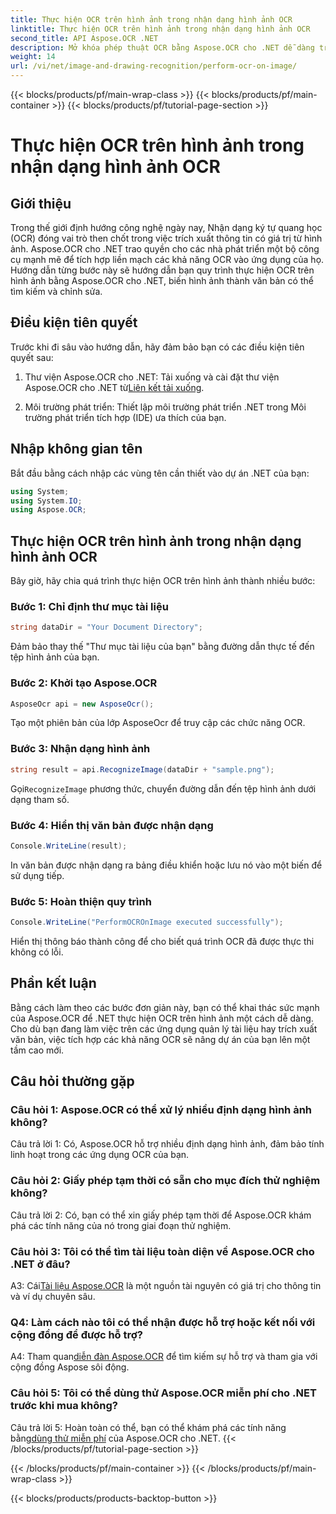 ```yaml
---
title: Thực hiện OCR trên hình ảnh trong nhận dạng hình ảnh OCR
linktitle: Thực hiện OCR trên hình ảnh trong nhận dạng hình ảnh OCR
second_title: API Aspose.OCR .NET
description: Mở khóa phép thuật OCR bằng Aspose.OCR cho .NET dễ dàng trích xuất văn bản từ hình ảnh. Khám phá hướng dẫn để tích hợp liền mạch.
weight: 14
url: /vi/net/image-and-drawing-recognition/perform-ocr-on-image/
---
```


{{< blocks/products/pf/main-wrap-class >}}
{{< blocks/products/pf/main-container >}}
{{< blocks/products/pf/tutorial-page-section >}}

# Thực hiện OCR trên hình ảnh trong nhận dạng hình ảnh OCR

## Giới thiệu

Trong thế giới định hướng công nghệ ngày nay, Nhận dạng ký tự quang học (OCR) đóng vai trò then chốt trong việc trích xuất thông tin có giá trị từ hình ảnh. Aspose.OCR cho .NET trao quyền cho các nhà phát triển một bộ công cụ mạnh mẽ để tích hợp liền mạch các khả năng OCR vào ứng dụng của họ. Hướng dẫn từng bước này sẽ hướng dẫn bạn quy trình thực hiện OCR trên hình ảnh bằng Aspose.OCR cho .NET, biến hình ảnh thành văn bản có thể tìm kiếm và chỉnh sửa.

## Điều kiện tiên quyết

Trước khi đi sâu vào hướng dẫn, hãy đảm bảo bạn có các điều kiện tiên quyết sau:

1.  Thư viện Aspose.OCR cho .NET: Tải xuống và cài đặt thư viện Aspose.OCR cho .NET từ[Liên kết tải xuống](https://releases.aspose.com/ocr/net/).

2. Môi trường phát triển: Thiết lập môi trường phát triển .NET trong Môi trường phát triển tích hợp (IDE) ưa thích của bạn.

## Nhập không gian tên

Bắt đầu bằng cách nhập các vùng tên cần thiết vào dự án .NET của bạn:

```csharp
using System;
using System.IO;
using Aspose.OCR;
```

## Thực hiện OCR trên hình ảnh trong nhận dạng hình ảnh OCR

Bây giờ, hãy chia quá trình thực hiện OCR trên hình ảnh thành nhiều bước:

### Bước 1: Chỉ định thư mục tài liệu

```csharp
string dataDir = "Your Document Directory";
```

Đảm bảo thay thế "Thư mục tài liệu của bạn" bằng đường dẫn thực tế đến tệp hình ảnh của bạn.

### Bước 2: Khởi tạo Aspose.OCR

```csharp
AsposeOcr api = new AsposeOcr();
```

Tạo một phiên bản của lớp AsposeOcr để truy cập các chức năng OCR.

### Bước 3: Nhận dạng hình ảnh

```csharp
string result = api.RecognizeImage(dataDir + "sample.png");
```

 Gọi`RecognizeImage` phương thức, chuyển đường dẫn đến tệp hình ảnh dưới dạng tham số.

### Bước 4: Hiển thị văn bản được nhận dạng

```csharp
Console.WriteLine(result);
```

In văn bản được nhận dạng ra bảng điều khiển hoặc lưu nó vào một biến để sử dụng tiếp.

### Bước 5: Hoàn thiện quy trình

```csharp
Console.WriteLine("PerformOCROnImage executed successfully");
```

Hiển thị thông báo thành công để cho biết quá trình OCR đã được thực thi không có lỗi.

## Phần kết luận

Bằng cách làm theo các bước đơn giản này, bạn có thể khai thác sức mạnh của Aspose.OCR để .NET thực hiện OCR trên hình ảnh một cách dễ dàng. Cho dù bạn đang làm việc trên các ứng dụng quản lý tài liệu hay trích xuất văn bản, việc tích hợp các khả năng OCR sẽ nâng dự án của bạn lên một tầm cao mới.

## Câu hỏi thường gặp

### Câu hỏi 1: Aspose.OCR có thể xử lý nhiều định dạng hình ảnh không?

Câu trả lời 1: Có, Aspose.OCR hỗ trợ nhiều định dạng hình ảnh, đảm bảo tính linh hoạt trong các ứng dụng OCR của bạn.

### Câu hỏi 2: Giấy phép tạm thời có sẵn cho mục đích thử nghiệm không?

Câu trả lời 2: Có, bạn có thể xin giấy phép tạm thời để Aspose.OCR khám phá các tính năng của nó trong giai đoạn thử nghiệm.

### Câu hỏi 3: Tôi có thể tìm tài liệu toàn diện về Aspose.OCR cho .NET ở đâu?

 A3: Cái[Tài liệu Aspose.OCR](https://reference.aspose.com/ocr/net/) là một nguồn tài nguyên có giá trị cho thông tin và ví dụ chuyên sâu.

### Q4: Làm cách nào tôi có thể nhận được hỗ trợ hoặc kết nối với cộng đồng để được hỗ trợ?

 A4: Tham quan[diễn đàn Aspose.OCR](https://forum.aspose.com/c/ocr/16) để tìm kiếm sự hỗ trợ và tham gia với cộng đồng Aspose sôi động.

### Câu hỏi 5: Tôi có thể dùng thử Aspose.OCR miễn phí cho .NET trước khi mua không?

 Câu trả lời 5: Hoàn toàn có thể, bạn có thể khám phá các tính năng bằng[dùng thử miễn phí](https://releases.aspose.com/) của Aspose.OCR cho .NET.
{{< /blocks/products/pf/tutorial-page-section >}}

{{< /blocks/products/pf/main-container >}}
{{< /blocks/products/pf/main-wrap-class >}}

{{< blocks/products/products-backtop-button >}}
